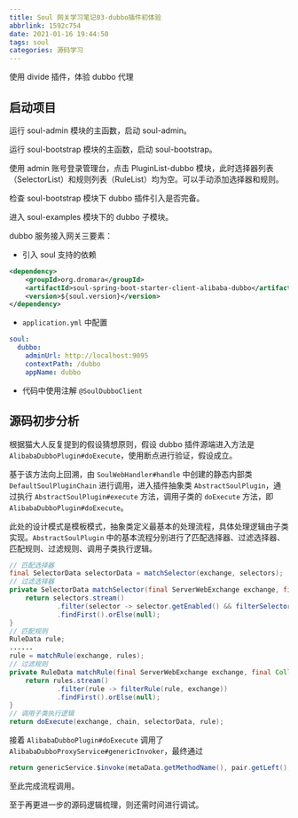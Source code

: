 ```yaml
---
title: Soul 网关学习笔记03-dubbo插件初体验
abbrlink: 1592c754
date: 2021-01-16 19:44:50
tags: soul
categories: 源码学习
---
```

使用 divide 插件，体验 dubbo 代理
<!--more-->
## 启动项目

运行 soul-admin 模块的主函数，启动 soul-admin。

运行 soul-bootstrap 模块的主函数，启动 soul-bootstrap。

使用 admin 账号登录管理台，点击 PluginList-dubbo 模块，此时选择器列表（SelectorList）和规则列表（RuleList）均为空。可以手动添加选择器和规则。

检查 soul-bootstrap 模块下 dubbo 插件引入是否完备。

进入 soul-examples 模块下的 dubbo 子模块。

dubbo 服务接入网关三要素：

- 引入 soul 支持的依赖

```xml
<dependency>
    <groupId>org.dromara</groupId>
    <artifactId>soul-spring-boot-starter-client-alibaba-dubbo</artifactId>
    <version>${soul.version}</version>
</dependency>
```

- `application.yml` 中配置

```yml
soul:
  dubbo:
    adminUrl: http://localhost:9095
    contextPath: /dubbo
    appName: dubbo
```

- 代码中使用注解 `@SoulDubboClient`

## 源码初步分析

根据猫大人反复提到的假设猜想原则，假设 dubbo 插件源端进入方法是 `AlibabaDubboPlugin#doExecute`，使用断点进行验证，假设成立。

基于该方法向上回溯，由 `SoulWebHandler#handle` 中创建的静态内部类 `DefaultSoulPluginChain` 进行调用，进入插件抽象类 `AbstractSoulPlugin`，通过执行 `AbstractSoulPlugin#execute` 方法，调用子类的 `doExecute` 方法，即 `AlibabaDubboPlugin#doExecute`。

此处的设计模式是模板模式，抽象类定义最基本的处理流程，具体处理逻辑由子类实现。`AbstractSoulPlugin` 中的基本流程分别进行了匹配选择器、过滤选择器、匹配规则、过滤规则、调用子类执行逻辑。

```java
// 匹配选择器
final SelectorData selectorData = matchSelector(exchange, selectors);
// 过滤选择器
private SelectorData matchSelector(final ServerWebExchange exchange, final Collection<SelectorData> selectors) {
    return selectors.stream()
            .filter(selector -> selector.getEnabled() && filterSelector(selector, exchange))
            .findFirst().orElse(null);
}
// 匹配规则
RuleData rule;
......
rule = matchRule(exchange, rules);
// 过滤规则
private RuleData matchRule(final ServerWebExchange exchange, final Collection<RuleData> rules) {
    return rules.stream()
            .filter(rule -> filterRule(rule, exchange))
            .findFirst().orElse(null);
}
// 调用子类执行逻辑
return doExecute(exchange, chain, selectorData, rule);
```

接着 `AlibabaDubboPlugin#doExecute` 调用了 `AlibabaDubboProxyService#genericInvoker`，最终通过

```java
return genericService.$invoke(metaData.getMethodName(), pair.getLeft(), pair.getRight());
```

至此完成流程调用。

至于再更进一步的源码逻辑梳理，则还需时间进行调试。
